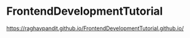 # FrontendDevelopmentTutorial

https://raghavpandit.github.io/FrontendDevelopmentTutorial.github.io/
